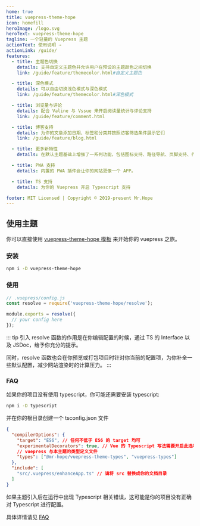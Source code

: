 ```yaml
---
home: true
title: vuepress-theme-hope
icon: homefill
heroImage: /logo.svg
heroText: vuepress-theme-hope
tagline: 一个轻量的 Vuepress 主题
actionText: 使用说明 →
actionLink: /guide/
features:
  - title: 主题色切换
    details: 支持自定义主题色并允许用户在预设的主题颜色之间切换
    link: /guide/feature/themecolor.html#自定义主题色

  - title: 深色模式
    details: 可以自由切换浅色模式与深色模式
    link: /guide/feature/themecolor.html#深色模式

  - title: 浏览量与评论
    details: 配合 Valine 与 Vssue 来开启阅读量统计与评论支持
    link: /guide/feature/comment.html

  - title: 博客支持
    details: 为你的文章添加日期、标签和分类并按照访客筛选条件展示它们
    link: /guide/feature/blog.html

  - title: 更多新特性
    details: 在默认主题基础上增强了一系列功能，包括图标支持、路径导航、页脚支持、作者显示等

  - title: PWA 支持
    details: 内置的 PWA 插件会让你的网站更像一个 APP。

  - title: TS 支持
    details: 为你的 Vuepress 开启 Typescript 支持

footer: MIT Licensed | Copyright © 2019-present Mr.Hope
---
```


## 使用主题

你可以直接使用 [vuepress-theme-hope 模板](https://github.com/Mister-Hope/vuepress-theme-hope-template) 来开始你的 vuepress 之旅。

### 安装

```bash
npm i -D vuepress-theme-hope
```

### 使用

```js
// .vuepress/config.js
const resolve = require('vuepress-theme-hope/resolve');

module.exports = resolve({
  // your config here
});
```

::: tip
引入 resolve 函数的作用是在你编辑配置的时候，通过 TS 的 Interface 以及 JSDoc，给予你充分的提示。

同时，resolve 函数也会在你预览或打包项目时针对你当前的配置项，为你补全一些默认配置，减少网站渲染时的计算压力。
:::

### FAQ

如果你的项目没有使用 typescript，你可能还需要安装 typescript:

```bash
npm i -D typescript
```

并在你的根目录创建一个 tsconfig.json 文件

```json
{
  "compilerOptions": {
    "target": "ES6", // 任何不低于 ES6 的 target 均可
    "experimentalDecorators": true, // Vue 的 Typescript 写法需要开启此选项
    // vuepress 与本主题的类型定义文件
    "types": ["@mr-hope/vuepress-theme-types", "vuepress-types"]
  },
  "include": [
    "src/.vuepress/enhanceApp.ts" // 请将 src 替换成你的文档目录
  ]
}
```

如果主题引入后在运行中出现 Typescript 相关错误，这可能是你的项目没有正确对 Typescript 进行配置。

具体详情请见 [FAQ](FAQ/readme.md)
